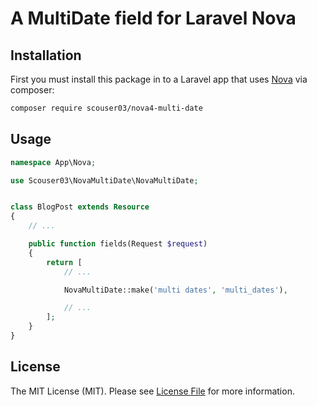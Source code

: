 # A MultiDate field for Laravel Nova

## Installation

First you must install this package in to a Laravel app that uses [Nova](https://nova.laravel.com) via composer:

```bash
composer require scouser03/nova4-multi-date
```

## Usage

```php
namespace App\Nova;

use Scouser03\NovaMultiDate\NovaMultiDate;


class BlogPost extends Resource
{
    // ...

    public function fields(Request $request)
    {
        return [
            // ...

            NovaMultiDate::make('multi dates', 'multi_dates'),

            // ...
        ];
    }
}

```

## License

The MIT License (MIT). Please see [License File](LICENSE.md) for more information.
